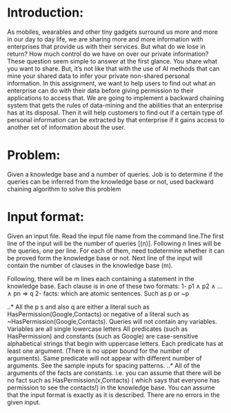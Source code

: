 # Introduction:
As mobiles, wearables and other tiny gadgets surround us more and more in our day to day life, we are sharing more and more information with enterprises that provide us with their services. But what do we lose in return? How much control do we have on over our private information? These question seem simple to answer at the first glance. You share what you want to share. But, it’s not like that with the use of AI methods that can mine your shared data to infer your private non-shared personal information. In this assignment, we want to help users to find out what an enterprise can do with their data before giving permission to their applications to access that.
We are going to implement a backward chaining system that gets the rules of data-mining and the abilities that an enterprise has at its disposal. Then it will help customers to find out if a certain type of personal information can be extracted by that enterprise if it gains access to another set of information about the user.

# Problem:
Given a knowledge base and a number of queries. Job is to determine if the queries can be inferred from the knowledge base or not, used backward chaining algorithm to solve this problem

# Input format: 
Given an input file. Read the input file name from the command line.The first line of the input will be the number of queries [(n)]. Following n lines will be the queries, one per line. For each of them, need todetermine whether it can be proved form the knowledge base or not. Next line of the input will contain the number of clauses in the knowledge base (m).

Following, there will be m lines each containing a statement in the knowledge base. Each clause is in one of these two formats:
1- p1 ∧ p2 ∧ ... ∧ pn => q
2- facts: which are atomic sentences. Such as p or ~p


..* All the p s and also q are either a literal such as HasPermission(Google,Contacts) or negative of a literal such as ~HasPermission(Google,Contacts).
Queries will not contain any variables.
Variables are all single lowercase letters
All predicates (such as HasPermission) and constants (such as Google) are case-sensitive alphabetical strings that begin with uppercase letters.
Each predicate has at least one argument. (There is no upper bound for the number of arguments). Same predicate will not appear with different number of arguments.
See the sample inputs for spacing patterns.
..* All of the arguments of the facts are constants. i.e. you can assume that there will be no fact such as HasPermission(x,Contacts) ( which says that everyone has permission to see the contacts!) in the knowledge base.
You can assume that the input format is exactly as it is described. There are no errors in the given input.
